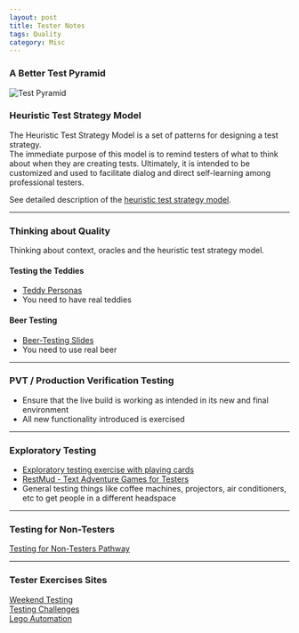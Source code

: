 ```yaml
---
layout: post
title: Tester Notes
tags: Quality
category: Misc
---
```


### A Better Test Pyramid

<img class="img-responsive" alt="Test Pyramid" src="{{ site.url }}/assets/images/Test-Pyramid-Improved.png">

### Heuristic Test Strategy Model  

The Heuristic Test Strategy Model is a set of patterns for designing a test strategy.  
The immediate purpose of this model is to remind testers of what to think about when they are creating tests. 
Ultimately, it is intended to be customized and used to facilitate dialog and direct self-learning among professional testers. 

See detailed description of the <a href="{{ site.url }}/assets/documents/heuristic-test-strategy-model.pdf">heuristic test strategy model</a>.  

--------------------------------------------------------------------------------------------

### Thinking about Quality

Thinking about context, oracles and the heuristic test strategy model.  

#### Testing the Teddies 

- <a href="{{ site.url }}/assets/documents/Teddy-Tests.zip">Teddy Personas</a>  
- You need to have real teddies 

#### Beer Testing  

- <a href="{{ site.url }}/assets/documents/Beer-Testing.pptx">Beer-Testing Slides</a>  
- You need to use real beer  

--------------------------------------------------------------------------------------------

### PVT / Production Verification Testing

- Ensure that the live build is working as intended in its new and final environment  
- All new functionality introduced is exercised  

--------------------------------------------------------------------------------------------

### Exploratory Testing  

- <a href="{{ site.url }}/assets/documents/exploratory-testing-with-playing-cards.pdf">Exploratory testing exercise with playing cards</a>  
- [RestMud - Text Adventure Games for Testers](http://compendiumdev.co.uk/)  
- General testing things like coffee machines, projectors, air conditioners, etc to get people in a different headspace

--------------------------------------------------------------------------------------------

### Testing for Non-Testers   

[Testing for Non-Testers Pathway](http://katrinatester.blogspot.co.nz/2015/11/testing-for-non-testers-pathway.html)  

--------------------------------------------------------------------------------------------

### Tester Exercises Sites

[Weekend Testing](http://weekendtesting.com/)  
[Testing Challenges](http://testing-challenges.org/)  
[Lego Automation](https://www.ministryoftesting.com/masters-of-the-ministry/courses/lego-automation/)  
